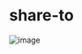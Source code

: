 # share-to

![image](https://user-images.githubusercontent.com/63070877/195196094-1c2d1f38-f75d-42eb-8dda-e6e9b9023687.png)
